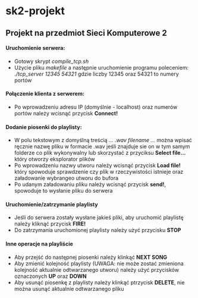 # sk2-projekt

## Projekt na przedmiot Sieci Komputerowe 2

#### Uruchomienie serwera:
- Gotowy skrypt *compile_tcp.sh*
- Użycie pliku *makefile* a następnie uruchomienie programu poleceniem: *./tcp_server 12345 54321* gdzie liczby 12345 oraz 54321 to numery portów

#### Połączenie klienta z serwerem:
- Po wprowadzeniu adresu IP (domyślnie - localhost) oraz numerów portów należy wcisnąć przycisk **Connect!**

#### Dodanie piosenki do playlisty:
- W polu tekstowym z domyślną treścią *... .wav filename ...* można wpisać ręcznie nazwę pliku w formacie .wav jeśli znajduje sie on w tym samym folderze co plik wykonywalny lub skorzystać z przyciksu **Select file...** który otworzy eksplorator plików
- Po wprowadzeniu nazwy utworu należy wcisnąć przycisk **Load file!** który spowoduje sprawdzenie czy plik w rzeczywistości istnieje oraz załadowanie wybrangeo utworu do bufora
- Po udanym załadowaniu pliku należy wcisnąć przycisk **send!**, spowoduje to wysłanie pliku do serwera

#### Uruchomienie/zatrzymanie playlisty
- Jeśli do serwera zostały wysłane jakieś pliki, aby uruchomić playlistę należy kliknąć przycisk **FIRE!**
- Do zatrzymania uruchomionej playlisty należy użyć przycisku **STOP**

#### Inne operacje na playliście
- Aby przejść do następnej piosenki należy klinkąć **NEXT SONG**
- Aby zmienić kolejność playlisty (UWAGA: nie może zostać zmieniona kolejność aktualnie odtwarzanego utworu) należy użyć przycisków oznaczonych **UP** oraz **DOWN**
- Aby usunąć piosenkę z playlisty należy klinkąć ptrzycisk **DELETE**, nie można usunąć aktualnie odtwarzanego pliku

